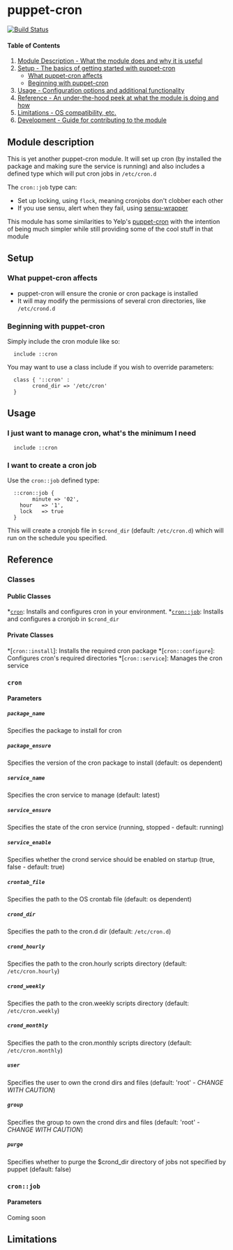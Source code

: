 # puppet-cron

[![Build Status](https://travis-ci.org/jaxxstorm/puppet-cron.svg?branch=master)](https://travis-ci.org/jaxxstorm/puppet-cron)

#### Table of Contents

1. [Module Description - What the module does and why it is useful](#module-description)
2. [Setup - The basics of getting started with puppet-cron](#setup)
    * [What puppet-cron affects](#what-puppet-cron-affects)
    * [Beginning with puppet-cron](#beginning-with-puppet-cron)
3. [Usage - Configuration options and additional functionality](#usage)
4. [Reference - An under-the-hood peek at what the module is doing and how](#reference)
5. [Limitations - OS compatibility, etc.](#limitations)
6. [Development - Guide for contributing to the module](#development)


## Module description

This is yet another puppet-cron module. It will set up cron (by installed the package and making sure the service is running) and also includes a defined type which will put cron jobs in `/etc/cron.d`

The `cron::job` type can:

  - Set up locking, using `flock`, meaning cronjobs don't clobber each other
  - If you use sensu, alert when they fail, using [sensu-wrapper](https://github.com/jaxxstorm/sensu-wrapper)

This module has some similarities to Yelp's [puppet-cron](https://github.com/Yelp/puppet-cron) with the intention of being much simpler while still providing some of the cool stuff in that module

## Setup

### What puppet-cron affects

  * puppet-cron will ensure the cronie or cron package is installed
  * It will may modify the permissions of several cron directories, like `/etc/crond.d`

### Beginning with puppet-cron

Simply include the cron module like so:

```puppet
  include ::cron
```

You may want to use a class include if you wish to override parameters:

```puppet
  class { '::cron' :
		crond_dir => '/etc/cron'
  }
```

## Usage

### I just want to manage cron, what's the minimum I need

```puppet
  include ::cron
```

### I want to create a cron job

Use the `cron::job` defined type:

```puppet
  ::cron::job {
		minute => '02',
    hour   => '1',
    lock   => true
  }
```

This will create a cronjob file in `$crond_dir` (default: `/etc/cron.d`) which will run on the schedule you specified.


## Reference

### Classes

#### Public Classes
  *[`cron`](#cron): Installs and configures cron in your environment.
  *[`cron::job`](#cronjob): Installs and configures a cronjob in `$crond_dir`

#### Private Classes
  *[`cron::install`]: Installs the required cron package
  *[`cron::configure`]: Configures cron's required directories
  *[`cron::service`]: Manages the cron service
  

### `cron`

#### Parameters

##### `package_name`

Specifies the package to install for cron

##### `package_ensure`

Specifies the version of the cron package to install (default: os dependent)

##### `service_name`

Specifies the cron service to manage (default: latest)

##### `service_ensure`

Specifies the state of the cron service (running, stopped - default: running)

##### `service_enable`

Specifies whether the crond service should be enabled on startup (true, false - default: true)

##### `crontab_file`

Specifies the path to the OS crontab file (default: os dependent)

##### `crond_dir`

Specifies the path to the cron.d dir (default: `/etc/cron.d`)

##### `crond_hourly`

Specifies the path to the cron.hourly scripts directory (default: `/etc/cron.hourly`)

##### `crond_weekly`

Specifies the path to the cron.weekly scripts directory (default: `/etc/cron.weekly`)

##### `crond_monthly`

Specifies the path to the cron.monthly scripts directory (default: `/etc/cron.monthly`)

##### `user`

Specifies the user to own the crond dirs and files (default: 'root' - _CHANGE WITH CAUTION_)

##### `group`

Specifies the group to own the crond dirs and files (default: 'root' - _CHANGE WITH CAUTION_)

##### `purge`

Specifies whether to purge the $crond_dir directory of jobs not specified by puppet (default: false)


### `cron::job`

#### Parameters

Coming soon

## Limitations
